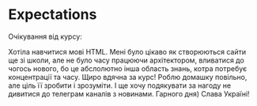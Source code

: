 # Expectations

Очікування від курсу:

Хотіла навчитися мові HTML. Мені було цікаво як створюються сайти ще зі школи, але не було часу працюючи архітектором, вливатися до чогось нового, бо це абслолютно інша область знань, котра потребує концентрації та часу. Щиро вдячна за курс! Роблю домашку повільно, але ціль її зробити і зрозуміти. І ще хочу подякувати за нагоду не дивитися до телеграм каналів з новинами. Гарного дня) Слава Україні!
